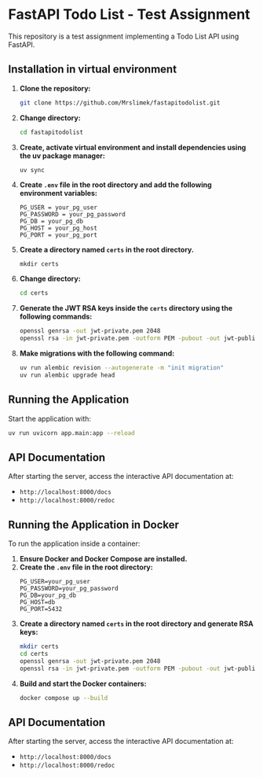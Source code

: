 # FastAPI Todo List - Test Assignment

This repository is a test assignment implementing a Todo List API using FastAPI.

## Installation in virtual environment

1. **Clone the repository:**
   ```bash
   git clone https://github.com/Mrslimek/fastapitodolist.git
   ```
2. **Change directory:**
   ```bash
   cd fastapitodolist
   ```
3. **Create, activate virtual environment and install dependencies using the uv package manager:**
   ```bash
   uv sync
   ```
4. **Create `.env` file in the root directory and add the following environment variables:**
   ```dotenv
   PG_USER = your_pg_user
   PG_PASSWORD = your_pg_password
   PG_DB = your_pg_db
   PG_HOST = your_pg_host
   PG_PORT = your_pg_port
   ```
5. **Create a directory named `certs` in the root directory.**
	```
	mkdir certs
	```
6. **Change directory:**
	```bash
	cd certs
	```
7. **Generate the JWT RSA keys inside the `certs` directory using the following commands:**
   ```bash
   openssl genrsa -out jwt-private.pem 2048
   openssl rsa -in jwt-private.pem -outform PEM -pubout -out jwt-public.pem
   ```
8. **Make migrations with the following command:**
	```bash
	uv run alembic revision --autogenerate -m "init migration"
	uv run alembic upgrade head
	```

## Running the Application

Start the application with:
```bash
uv run uvicorn app.main:app --reload
```

## API Documentation

After starting the server, access the interactive API documentation at:
- `http://localhost:8000/docs`
- `http://localhost:8000/redoc`

## Running the Application in Docker

To run the application inside a container:

1. **Ensure Docker and Docker Compose are installed.**
2. **Create the `.env` file in the root directory:**
   ```dotenv
   PG_USER=your_pg_user
   PG_PASSWORD=your_pg_password
   PG_DB=your_pg_db
   PG_HOST=db
   PG_PORT=5432
   ```
3. **Create a directory named `certs` in the root directory and generate RSA keys:**
   ```bash
   mkdir certs
   cd certs
   openssl genrsa -out jwt-private.pem 2048
   openssl rsa -in jwt-private.pem -outform PEM -pubout -out jwt-public.pem
   ```
4. **Build and start the Docker containers:**
   ```bash
   docker compose up --build
   ```

## API Documentation

After starting the server, access the interactive API documentation at:

- `http://localhost:8000/docs`
- `http://localhost:8000/redoc`
```

